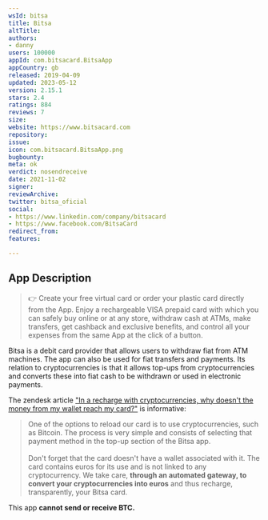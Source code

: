 ```yaml
---
wsId: bitsa
title: Bitsa
altTitle: 
authors:
- danny
users: 100000
appId: com.bitsacard.BitsaApp
appCountry: gb
released: 2019-04-09
updated: 2023-05-12
version: 2.15.1
stars: 2.4
ratings: 884
reviews: 7
size: 
website: https://www.bitsacard.com
repository: 
issue: 
icon: com.bitsacard.BitsaApp.png
bugbounty: 
meta: ok
verdict: nosendreceive
date: 2021-11-02
signer: 
reviewArchive: 
twitter: bitsa_oficial
social:
- https://www.linkedin.com/company/bitsacard
- https://www.facebook.com/BitsaCard
redirect_from: 
features: 

---
```


## App Description

> 👉 Create your free virtual card or order your plastic card directly from the App. Enjoy a rechargeable VISA prepaid card with which you can safely buy online or at any store, withdraw cash at ATMs, make transfers, get cashback and exclusive benefits, and control all your expenses from the same App at the click of a button.

Bitsa is a debit card provider that allows users to withdraw fiat from ATM machines. The app can also be used for fiat transfers and payments. Its relation to cryptocurrencies is that it allows top-ups from cryptocurrencies and converts these into fiat cash to be withdrawn or used in electronic payments.

The zendesk article ["In a recharge with cryptocurrencies, why doesn't the money from my wallet reach my card?"](https://bitsa.zendesk.com/hc/en-us/articles/360010080857-In-a-recharge-with-cryptocurrencies-why-doesn-t-the-money-from-my-wallet-reach-my-card-) is informative:

> One of the options to reload our card is to use cryptocurrencies, such as Bitcoin. The process is very simple and consists of selecting that payment method in the top-up section of the Bitsa app.<br><br>
Don't forget that the card doesn't have a wallet associated with it. The card contains euros for its use and is not linked to any cryptocurrency. We take care, **through an automated gateway, to convert your cryptocurrencies into euros** and thus recharge, transparently, your Bitsa card.

This app **cannot send or receive BTC.**
